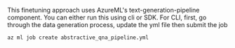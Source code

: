 This finetuning approach uses AzureML's text-generation-pipeline component.
You can either run this using cli or SDK.
For CLI, first, go through the data generation process, update the yml file then submit the job
``` 
az ml job create abstractive_qna_pipeline.yml
```